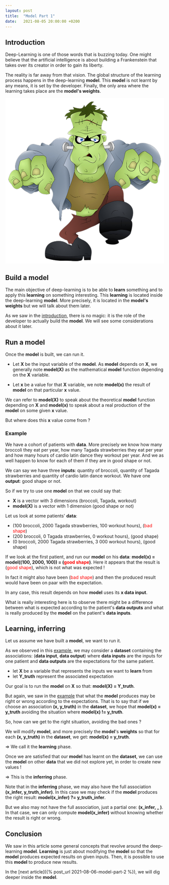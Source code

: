```yaml
---
layout: post
title:  "Model Part 1"
date:   2021-08-05 20:00:00 +0200
---
```


## Introduction 

Deep-Learning is one of those words that is buzzing today. One might believe that the artificial intelligence 
is about building a Frankenstein that takes over its creator in order to gain its liberty.

The reality is far away from that vision. The global structure of the learning process happens in the 
deep-learning **model**. This **model** is not learnt by any means, it is set by the developer. 
Finally, the only area where the learning takes place are the **model's weights**.

![Frankenstein](/_assets/images/model/Frankenstein.png)

## Build a model

The main objective of deep-learning is to be able to **learn** something and to apply this **learning** on something 
interesting. This **learning** is located inside the deep-learning **model**. More precisely, it is located in the 
**model's weights** but we will talk about them later.

As we saw in the [introduction](#introduction), there is no magic: 
it is the role of the developer to actually build the **model**. We will see some considerations about it later. 

## Run a model 

Once the **model** is built, we can run it. 

- Let **X** be the input variable of the **model**. As **model** depends on **X**, we generally note **model(X)** as the 
mathematical **model** function depending on the **X** variable. 

- Let **x** be a value for that **X** variable, we note **model(x)** the result of **model** 
on that particular **x** value. 

We can refer to **model(X)** to speak about the theoretical **model** function depending on **X** and 
**model(x)** to speak about a real production of the **model** on some given **x** value. 

But where does this **x** value come from ? 

### Example 

We have a cohort of patients with **data**. More precisely we know how many broccoli they eat per year, how many 
Tagada strawberries they eat per year and how many hours of cardio latin dance they workout per year. 
And we as well happen to know for each of them if they are in good shape or not. 

We can say we have three **inputs**: 
quantity of broccoli, quantity of Tagada strawberries and quantity of cardio latin dance workout.
We have one **output**: good shape or not. 

So if we try to use one **model** on that we could say that: 
- **X** is a vector with 3 dimensions (broccoli, Tagada, workout)
- **model(X)** is a vector with 1 dimension (good shape or not)

Let us look at some patients' **data**: 
- (100 broccoli, 2000 Tagada strawberries, 100 workout hours), (<span style="color:red">bad shape</span>)
- (200 broccoli,  0 Tagada strawberries, 0 workout hours), (good shape)
- (0 broccoli, 2000 Tagada strawberries, 3 000 workout hours), (good shape)

If we look at the first patient, and run our **model** on his **data**: 
**model(x) = model((100, 2000, 100)) = (<span style="color:red">good shape</span>)**. 
Here it appears that the result is (<span style="color:red">good shape</span>), which is not what was expected !

In fact it might also have been (<span style="color:red">bad shape</span>) and then the produced result would have 
been on paar with the expectation.

In any case, this result depends on how **model** uses its **x data input**. 

What is really interesting here is to observe there might be a difference between what is expected 
according to the patient's **data outputs** and what 
is really produced by the **model** on the patient's **data inputs**.

## Learning, inferring

Let us assume we have built a **model**, we want to run it.

As we observed in this [example](#example), we may consider a **dataset** containing the associations: 
(**data input**, **data output**) where **data inputs** are the inputs for one patient and 
**data outputs** are the expectations for the same patient.

- let **X** be a variable that represents the inputs we want to **learn** from
- let **Y_truth** represent the associated expectation

Our goal is to run the **model** on **X** so that: **model(X) = Y_truth**.  

But again, we saw in the [example](#example) that what the **model** produces may be right or wrong according to 
the expectations. That is to say that if we choose an association **(x, y_truth)** in the **dataset**, we hope that 
**model(x) = y_truth** avoiding the situation where **model(x) != y_truth**.

So, how can we get to the right situation, avoiding the bad ones ? 

We will modify **model**, and more precisely the **model**'s **weights** 
so that for each **(x, y_truth)** in the **dataset**, we get: **model(x) = y_truth**.

=> We call it the **learning** phase.

Once we are satisfied that our **model** has learnt on the **dataset**, we can use the **model** on other **data** that 
we did not explore yet, in order to create new values !

=> This is the **inferring** phase.

Note that in the **inferring** phase, we may also have the full association **(x_infer, y_truth_infer)**. 
In this case we may check if the **model** produces the right result: **model(x_infer) ?= y_truth_infer**. 

But we also may not have the full association, just a partial one: **(x_infer, _ )**.
In that case, we can only compute **model(x_infer)** without knowing whether the result is right or wrong.

## Conclusion

We saw in this article some general concepts that revolve around the deep-learning **model**.
**Learning** is just about modifying the **model** so that the **model** produces expected results on given inputs. 
Then, it is possible to use this **model** to produce new results.

In the [next article]({% post_url 2021-08-06-model-part-2 %}), we will dig deeper inside the **model**. 
